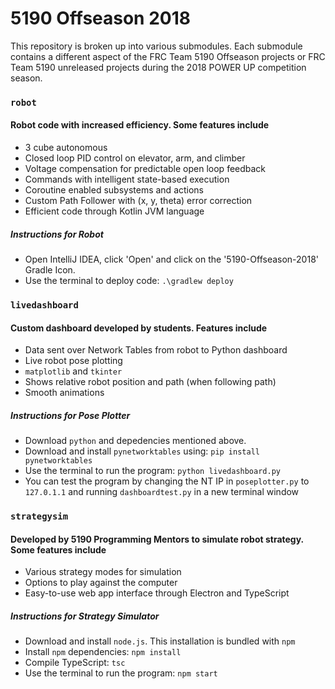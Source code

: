 # 5190 Offseason 2018

This repository is broken up into various submodules. Each submodule contains a different aspect of the FRC Team 5190 Offseason projects or FRC Team 5190 unreleased projects during the 2018 POWER UP competition season.

### ```robot```

#### Robot code with increased efficiency. Some features include

* 3 cube autonomous
* Closed loop PID control on elevator, arm, and climber
* Voltage compensation for predictable open loop feedback
* Commands with intelligent state-based execution
* Coroutine enabled subsystems and actions
* Custom Path Follower with (x, y, theta) error correction
* Efficient code through Kotlin JVM language

##### Instructions for Robot

* Open IntelliJ IDEA, click 'Open' and click on the '5190-Offseason-2018' Gradle Icon.
* Use the terminal to deploy code: ```.\gradlew deploy```

### ```livedashboard```

#### Custom dashboard developed by students. Features include

* Data sent over Network Tables from robot to Python dashboard
* Live robot pose plotting
* ```matplotlib``` and ```tkinter```
* Shows relative robot position and path (when following path)
* Smooth animations

##### Instructions for Pose Plotter

* Download ```python``` and depedencies mentioned above.
* Download and install ```pynetworktables``` using: ```pip install pynetworktables```
* Use the terminal to run the program: ```python livedashboard.py```
* You can test the program by changing the NT IP in ```poseplotter.py``` to ```127.0.1.1``` and running ```dashboardtest.py``` in a new terminal window

### ```strategysim```

#### Developed by 5190 Programming Mentors to simulate robot strategy. Some features include

* Various strategy modes for simulation
* Options to play against the computer
* Easy-to-use web app interface through Electron and TypeScript

##### Instructions for Strategy Simulator

* Download and install ```node.js```. This installation is bundled with ```npm```
* Install ```npm``` dependencies: ```npm install```
* Compile TypeScript: ```tsc```
* Use the terminal to run the program: ```npm start```
